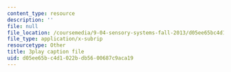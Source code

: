 ```yaml
---
content_type: resource
description: ''
file: null
file_location: /coursemedia/9-04-sensory-systems-fall-2013/d05ee65bc4d1022bdb5600687c9aca19_jdiy_lV2xno.srt
file_type: application/x-subrip
resourcetype: Other
title: 3play caption file
uid: d05ee65b-c4d1-022b-db56-00687c9aca19
---
```

